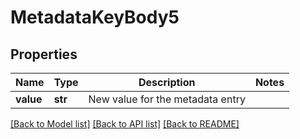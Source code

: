# MetadataKeyBody5

## Properties
Name | Type | Description | Notes
------------ | ------------- | ------------- | -------------
**value** | **str** | New value for the metadata entry | 

[[Back to Model list]](../README.md#documentation-for-models) [[Back to API list]](../README.md#documentation-for-api-endpoints) [[Back to README]](../README.md)

